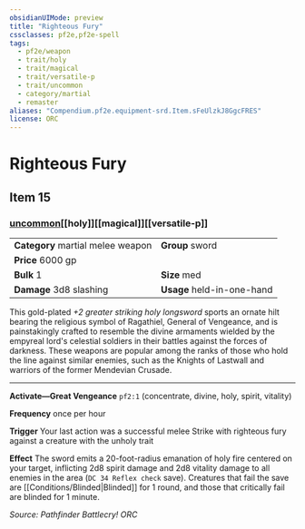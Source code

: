 ```yaml
---
obsidianUIMode: preview
title: "Righteous Fury"
cssclasses: pf2e,pf2e-spell
tags:
  - pf2e/weapon
  - trait/holy
  - trait/magical
  - trait/versatile-p
  - trait/uncommon
  - category/martial
  - remaster
aliases: "Compendium.pf2e.equipment-srd.Item.sFeUlzkJ8GgcFRES"
license: ORC
---
```

# Righteous Fury
## Item 15
### [uncommon](uncommon "Uncommon Rarity Trait")[[holy]][[magical]][[versatile-p]]

|  |  |
| -- | -- |
| **Category** martial melee weapon | **Group** sword |
| **Price** 6000 gp |  |
| **Bulk** 1 | **Size** med |
| **Damage** 3d8 slashing  | **Usage** held-in-one-hand |



This gold-plated _+2 greater striking holy longsword_ sports an ornate hilt bearing the religious symbol of Ragathiel, General of Vengeance, and is painstakingly crafted to resemble the divine armaments wielded by the empyreal lord's celestial soldiers in their battles against the forces of darkness. These weapons are popular among the ranks of those who hold the line against similar enemies, such as the Knights of Lastwall and warriors of the former Mendevian Crusade.

* * *

**Activate—Great Vengeance** `pf2:1` (concentrate, divine, holy, spirit, vitality)

**Frequency** once per hour

**Trigger** Your last action was a successful melee Strike with righteous fury against a creature with the unholy trait

**Effect** The sword emits a 20-foot-radius emanation of holy fire centered on your target, inflicting 2d8 spirit damage and 2d8 vitality damage to all enemies in the area (`DC 34 Reflex check` save). Creatures that fail the save are [[Conditions/Blinded|Blinded]] for 1 round, and those that critically fail are blinded for 1 minute.

*Source: Pathfinder Battlecry!*
*ORC*